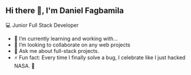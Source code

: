 ## Hi there 👋, I'm Daniel Fagbamila

💻 Junior Full Stack Developer

- 🌱 I’m currently learning and working with...
- 👯 I’m looking to collaborate on any web projects
- 💬 Ask me about full-stack projects.
- ⚡ Fun fact: Every time I finally solve a bug, I celebrate like I just hacked NASA. 🚀

<!--
**Danielfeghas/Danielfeghas** is a ✨ _special_ ✨ repository because its `README.md` (this file) appears on your GitHub profile.

💻 Junior Full Stack Developer

- 🌱 I’m currently learning and working with...
- 👯 I’m looking to collaborate on any web projects
- 💬 Ask me about full-stack projects.
- ⚡ Fun fact: Every time I finally solve a bug, I celebrate like I just hacked NASA. 🚀
-->
